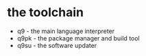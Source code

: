 # the toolchain
- q9 - the main language interpreter
- q9pk - the package manager and build tool
- q9su - the software updater